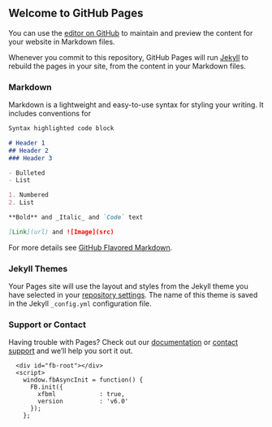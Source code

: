 ## Welcome to GitHub Pages

You can use the [editor on GitHub](https://github.com/omnidemoau/omnidemoau.github.io/edit/master/index.md) to maintain and preview the content for your website in Markdown files.

Whenever you commit to this repository, GitHub Pages will run [Jekyll](https://jekyllrb.com/) to rebuild the pages in your site, from the content in your Markdown files.

### Markdown

Markdown is a lightweight and easy-to-use syntax for styling your writing. It includes conventions for

```markdown
Syntax highlighted code block

# Header 1
## Header 2
### Header 3

- Bulleted
- List

1. Numbered
2. List

**Bold** and _Italic_ and `Code` text

[Link](url) and ![Image](src)
```

For more details see [GitHub Flavored Markdown](https://guides.github.com/features/mastering-markdown/).

### Jekyll Themes

Your Pages site will use the layout and styles from the Jekyll theme you have selected in your [repository settings](https://github.com/omnidemoau/omnidemoau.github.io/settings). The name of this theme is saved in the Jekyll `_config.yml` configuration file.

### Support or Contact

Having trouble with Pages? Check out our [documentation](https://help.github.com/categories/github-pages-basics/) or [contact support](https://github.com/contact) and we’ll help you sort it out.



<!-- Load Facebook SDK for JavaScript -->
      <div id="fb-root"></div>
      <script>
        window.fbAsyncInit = function() {
          FB.init({
            xfbml            : true,
            version          : 'v6.0'
          });
        };
</script>
<script defer type="text/javascript">
        (function(d, s, id) {
        var js, fjs = d.getElementsByTagName(s)[0];
        if (d.getElementById(id)) return;
        js = d.createElement(s); js.id = id;
        js.src = 'https://connect.facebook.net/en_GB/sdk/xfbml.customerchat.js';
        fjs.parentNode.insertBefore(js, fjs);
      }(document, 'script', 'facebook-jssdk'));
</script>
